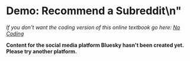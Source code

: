 # Demo: Recommend a Subreddit\n"
_If you don't want the coding version of this online textbook go here: <a href='../../../nocode/ch11_recommendations/05_recommend_bot/03_demo_recommend.html'>No Coding</a>_

__Content for the social media platform Bluesky hasn't been created yet. Please try another platform.__